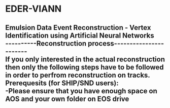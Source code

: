 # EDER-VIANN
Emulsion Data Event Reconstruction - Vertex Identification using Artificial Neural Networks\
----------Reconstruction process-----------------------\
If you only interested in the actual reconstruction then only the following steps have to be followed\
in order to perfrom reconstruction on tracks.
Prerequesits (for SHIP/SND users):\
-Please ensure that you have enough space on AOS and your own folder on EOS drive
-
